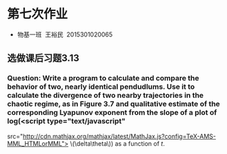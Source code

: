 # 第七次作业
* 物基一班  王裕民  2015301020065
## 选做课后习题3.13
### Question: Write a program to calculate and compare the behavior of two, nearly identical pendudlums. Use it to calculate the divergence of two nearby trajectories in the chaotic regime, as in Figure 3.7 and qualitative estimate of the corresponding Lyapunov exponent from the slope of a plot of log(<script type="text/javascript"
   src="http://cdn.mathjax.org/mathjax/latest/MathJax.js?config=TeX-AMS-MML_HTMLorMML">
</script>\\(\delta\theta\\)) as a function of *t*. 

